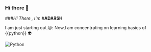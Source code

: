 ### Hi there 👋

<!--
**psy-sci/psy-sci** is a ✨ _special_ ✨ repository because its `README.md` (this file) appears on your GitHub profile.

Here are some ideas to get you started:

- 🔭 I’m currently working on ...
- 🌱 I’m currently learning ...
- 👯 I’m looking to collaborate on ...
- 🤔 I’m looking for help with ...
- 💬 Ask me about ...
- 📫 How to reach me: ...
- 😄 Pronouns: ...
- ⚡ Fun fact: ...
-->
###*Hi There , I'm*
#**ADARSH**

I am just starting out.😉: Now,I am concentrating on learning basics of {{python}} 👽

![Python](http://clipart-library.com/image_gallery2/Python-Logo-PNG-Clipart.png)



